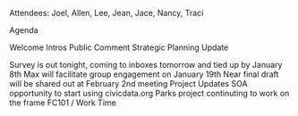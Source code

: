 Attendees: Joel, Allen, Lee, Jean, Jace, Nancy, Traci

Agenda

Welcome Intros Public Comment Strategic Planning Update

Survey is out tonight, coming to inboxes tomorrow and tied up by January 8th
Max will facilitate group engagement on January 19th
Near final draft will be shared out at February 2nd meeting Project Updates
SOA opportunity to start using civicdata.org
Parks project continuting to work on the frame FC101 / Work Time
